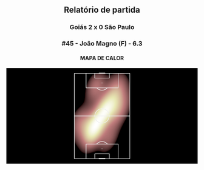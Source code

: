 <h2 style="text-align: center;">Relatório de partida</h3>

<h3 style="text-align: center;">Goiás 2 x 0 São Paulo</h3>

<h3 style="text-align: center;">#45 - João Magno (F) - 6.3</h3>

<h4 style="text-align: center;">MAPA DE CALOR</h3>
<img src=heatmaps/11067420_945307.png>